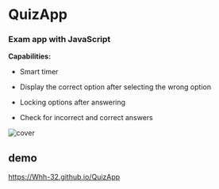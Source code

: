 # QuizApp
### Exam app with JavaScript

**Capabilities:**

- Smart timer

- Display the correct option after selecting the wrong option

- Locking options after answering

- Check for incorrect and correct answers

![cover](https://user-images.githubusercontent.com/94436346/164906202-ad04cf63-dd92-4658-81a7-9fce356137b4.JPG)

## demo
https://Whh-32.github.io/QuizApp
